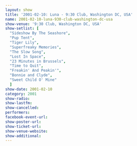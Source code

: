 ```yaml
---
layout: show
title: '2001-02-10: Luna - 9:30 Club, Washington DC, USA'
name: 2001-02-10-luna-930-club-washington-dc-usa
show-venue: '9:30 Club, Washington DC, USA'
show-setlist: [
  "Sideshow By The Seashore",
  "Pup Tent",
  "Tiger Lily",
  "Superfreaky Memories",
  "The Slow Song",
  "Lost In Space",
  "23 Minutes in Brussels",
  "Time to Quit",
  "Freakin' And Peakin'",
  "Bonnie and Clyde",
  "Sweet Child O' Mine"
  ]
show-date: 2001-02-10
category: 2001
show-radio: 
show-lastfm: 
show-cancelled: 
performers: 
facebook-event-url: 
show-poster-url: 
show-ticket-url: 
show-venue-website: 
show-additional: 
---
```



